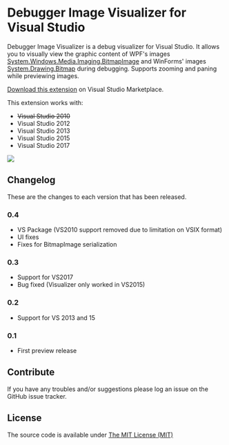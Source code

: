 # Debugger Image Visualizer for Visual Studio

Debugger Image Visualizer is a debug visualizer for Visual Studio. It allows you to visually view the graphic content of WPF's images [System.Windows.Media.Imaging.BitmapImage](https://msdn.microsoft.com/en-us/library/system.windows.media.imaging.bitmapimage.aspx) and WinForms' images [System.Drawing.Bitmap](https://msdn.microsoft.com/en-us/library/system.drawing.bitmap.aspx) during debugging. Supports zooming and paning while previewing images.

[Download this extension](https://marketplace.visualstudio.com/items?itemName=AleksanderBerus.DebuggerImageVisualizerPreview) on Visual Studio Marketplace.

This extension works with:
* <s>Visual Studio 2010</s>
* Visual Studio 2012
* Visual Studio 2013
* Visual Studio 2015
* Visual Studio 2017

![](https://i1.visualstudiogallery.msdn.s-msft.com/1a6045f1-1bb9-4f45-adde-b004cc657a9c/image/file/217228/1/preview.gif)

## Changelog

These are the changes to each version that has been released.

### 0.4

* VS Package (VS2010 support removed due to limitation on VSIX format)
* UI fixes
* Fixes for BitmapImage serialization

### 0.3

* Support for VS2017
* Bug fixed (Visualizer only worked in VS2015)

### 0.2

* Support for VS 2013 and 15

### 0.1

* First preview release 

## Contribute

If you have any troubles and/or suggestions please log an issue on the GitHub issue tracker.

## License

The source code is available under [The MIT License (MIT)](LICENSE)
